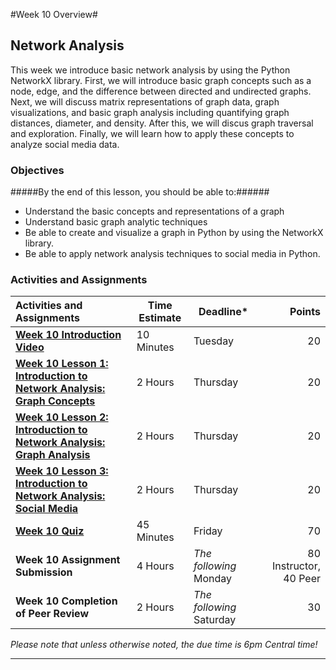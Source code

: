 #Week 10 Overview#

## Network Analysis ##

This week we introduce basic network analysis by using the Python
NetworkX library. First, we will introduce basic graph concepts such as
a node, edge, and the difference between directed and undirected graphs.
Next, we will discuss matrix representations of graph data, graph
visualizations, and basic graph analysis including quantifying graph
distances, diameter, and density. After this, we will discus graph
traversal and exploration. Finally, we will learn how to apply these
concepts to analyze social media data.

### Objectives ###

#####By the end of this lesson, you should be able to:######

- Understand the basic concepts and representations of a graph
- Understand basic graph analytic techniques
- Be able to create and visualize a graph in Python by using the NetworkX library.
- Be able to apply network analysis techniques to social media in Python.

### Activities and Assignments ###

|Activities and Assignments | Time Estimate | Deadline* | Points|
|:------| -----|-------|----------:|
|**[Week 10 Introduction Video][wv]** |10 Minutes|Tuesday|20|
|**[Week 10 Lesson 1: Introduction to Network Analysis: Graph Concepts](lesson1.md)**| 2 Hours |Thursday| 20|
|**[Week 10 Lesson 2: Introduction to Network Analysis: Graph Analysis](lesson2.md)**| 2 Hours | Thursday | 20 |
|**[Week 10 Lesson 3: Introduction to Network Analysis: Social Media](lesson3.md)**| 2 Hours | Thursday| 20 |
|**[Week 10 Quiz][wq]**| 45 Minutes | Friday | 70|
|**Week 10 Assignment Submission**| 4 Hours | *The following* Monday | 80 Instructor, 40 Peer | 
|**Week 10 Completion of Peer Review**| 2 Hours | *The following* Saturday | 30 | 

*Please note that unless otherwise noted, the due time is 6pm Central time!*

----------
[wv]: https://mediaspace.illinois.edu/media/Week+Ten/1_du5wib5c
[wq]: https://learn.illinois.edu/mod/quiz/view.php?id=1325158
